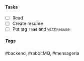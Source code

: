 

#### Tasks
- [ ] Read
- [ ] Create resume
- [ ] Put tag `read` and `withResume`

##### Tags
#backend, #rabbitMQ, #mensageria
